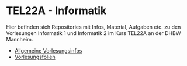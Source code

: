 # TEL22A - Informatik

Hier befinden sich Repositories mit Infos, Material, Aufgaben etc. zu den Vorlesungen
Informatik 1 und Informatik 2 im Kurs TEL22A an der DHBW Mannheim.

* [Allgemeine Vorlesungsinfos](https://github.com/TEL22A-Inf/inf1-infos)
* [Vorlesungsfolien](https://github.com/TEL22A-Inf/inf1-folien/tree/main/pdfs)

